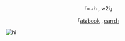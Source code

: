 <div align="center">

「c+h , w2i」

「[atabook](https://blueboy.atabook.org/) , [carrd](https://balancedboy.carrd.co/)」

</div>

![hi](https://cdn.discordapp.com/attachments/1295347065811107883/1404478276944269494/3910c93029fd2db3ac0e7a46d27ae096.jpg?ex=689b55d3&is=689a0453&hm=1deb3d3eca847a1c7301f030bab489c50bfc9bcbc9458d32a79e05eb77de1f60&)
